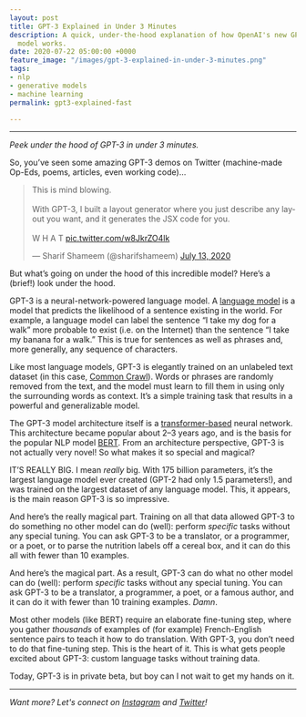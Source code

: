 ```yaml
---
layout: post
title: GPT-3 Explained in Under 3 Minutes
description: A quick, under-the-hood explanation of how OpenAI's new GPT3 language
  model works.
date: 2020-07-22 05:00:00 +0000
feature_image: "/images/gpt-3-explained-in-under-3-minutes.png"
tags:
- nlp
- generative models
- machine learning
permalink: gpt3-explained-fast

---
```

***

_Peek under the hood of GPT-3 in under 3 minutes._

<!--more-->

So, you’ve seen some amazing GPT-3 demos on Twitter (machine-made Op-Eds, poems, articles, even working code)…

<blockquote class="twitter-tweet"><p lang="en" dir="ltr">This is mind blowing.<br><br>With GPT-3, I built a layout generator where you just describe any layout you want, and it generates the JSX code for you.<br><br>W H A T <a href="https://t.co/w8JkrZO4lk">pic.twitter.com/w8JkrZO4lk</a></p>&mdash; Sharif Shameem (@sharifshameem) <a href="https://twitter.com/sharifshameem/status/1282676454690451457?ref_src=twsrc%5Etfw">July 13, 2020</a></blockquote> <script async src="https://platform.twitter.com/widgets.js" charset="utf-8"></script>

But what’s going on under the hood of this incredible model? Here’s a (brief!) look under the hood.

GPT-3 is a neural-network-powered language model. A [language model](https://towardsdatascience.com/language-modeling-c1cf7b983685) is a model that predicts the likelihood of a sentence existing in the world. For example, a language model can label the sentence “I take my dog for a walk” more probable to exist (i.e. on the Internet) than the sentence “I take my banana for a walk.” This is true for sentences as well as phrases and, more generally, any sequence of characters.

Like most language models, GPT-3 is elegantly trained on an unlabeled text dataset (in this case, [Common Crawl](https://commoncrawl.org/)). Words or phrases are randomly removed from the text, and the model must learn to fill them in using only the surrounding words as context. It’s a simple training task that results in a powerful and generalizable model.

The GPT-3 model architecture itself is a [transformer-based](https://towardsdatascience.com/https-medium-com-chaturangarajapakshe-text-classification-with-transformer-models-d370944b50ca) neural network. This architecture became popular about 2–3 years ago, and is the basis for the popular NLP model [BERT](https://towardsdatascience.com/bert-explained-state-of-the-art-language-model-for-nlp-f8b21a9b6270). From an architecture perspective, GPT-3 is not actually very novel! So what makes it so special and magical?

IT’S REALLY BIG. I mean _really_ big. With 175 billion parameters, it’s the largest language model ever created (GPT-2 had only 1.5 parameters!), and was trained on the largest dataset of any language model. This, it appears, is the main reason GPT-3 is so impressive.

And here’s the really magical part. Training on all that data allowed GPT-3 to do something no other model can do (well): perform _specific_ tasks without any special tuning. You can ask GPT-3 to be a translator, or a programmer, or a poet, or to parse the nutrition labels off a cereal box, and it can do this all with fewer than 10 examples.

And here’s the magical part. As a result, GPT-3 can do what no other model can do (well): perform *specific* tasks without any special tuning. You can ask GPT-3 to be a translator, a programmer, a poet, or a famous author, and it can do it with fewer than 10 training examples. _Damn_.

Most other models (like BERT) require an elaborate fine-tuning step, where you gather _thousands_ of examples of (for example) French-English sentence pairs to teach it how to do translation. With GPT-3, you don’t need to do that fine-tuning step. This is the heart of it. This is what gets people excited about GPT-3: custom language tasks without training data.

Today, GPT-3 is in private beta, but boy can I not wait to get my hands on it.

***

_Want more? Let's connect on_ [_Instagram_](https://www.instagram.com/dale_on_ai/) _and_ [_Twitter_](https://twitter.com/dalequark)_!_
